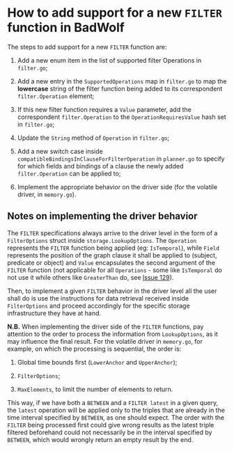 # How to add support for a new `FILTER` function in BadWolf

The steps to add support for a new `FILTER` function are:

1. Add a new enum item in the list of supported filter Operations in `filter.go`;

2. Add a new entry in the `SupportedOperations` map in `filter.go` to map the **lowercase**
string of the filter function being added to its correspondent `filter.Operation` element;

3. If this new filter function requires a `Value` parameter, add the correspondent
`filter.Operation` to the `OperationRequiresValue` hash set in `filter.go`;

4. Update the `String` method of `Operation` in `filter.go`;

5. Add a new switch case inside `compatibleBindingsInClauseForFilterOperation` in `planner.go` to
specify for which fields and bindings of a clause the newly added `filter.Operation` can be applied to;

6. Implement the appropriate behavior on the driver side (for the volatile driver, in `memory.go`).


## Notes on implementing the driver behavior

The `FILTER` specifications always arrive to the driver level in the form of a `FilterOptions` struct
inside `storage.LookupOptions`. The `Operation` represents the `FILTER` function being applied (eg: `IsTemporal`),
while `Field` represents the position of the graph clause it shall be applied to (subject, predicate or object)
and `Value` encapsulates the second argument of the `FILTER` function (not applicable for all `Operations` - some
like `IsTemporal` do not use it while others like `GreaterThan` do, see [Issue 129](https://github.com/google/badwolf/issues/129)).

Then, to implement a given `FILTER` behavior in the driver level all the user shall do is use the instructions for data
retrieval received inside `FilterOptions` and proceed accordingly for the specific storage infrastructure they have at hand.

**N.B.** When implementing the driver side of the `FILTER` functions, pay attention to the order to process the information
from `LookupOptions`, as it may influence the final result. For the volatile driver in `memory.go`, for example, on which the
processing is sequential, the order is:

1) Global time bounds first (`LowerAnchor` and `UpperAnchor`);

2) `FilterOptions`;

3) `MaxElements`, to limit the number of elements to return.

This way, if we have both a `BETWEEN` and a `FILTER latest` in a given query, the `latest` operation will be applied
only to the triples that are already in the time interval specified by `BETWEEN`, as one should expect. The order with
the `FILTER` being processed first could give wrong results as the latest triple filtered beforehand could not necessarily
be in the interval specified by `BETWEEN`, which would wrongly return an empty result by the end.
